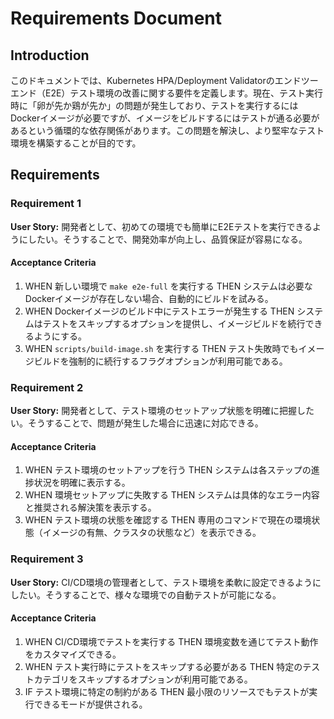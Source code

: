 # Requirements Document

## Introduction

このドキュメントでは、Kubernetes HPA/Deployment Validatorのエンドツーエンド（E2E）テスト環境の改善に関する要件を定義します。現在、テスト実行時に「卵が先か鶏が先か」の問題が発生しており、テストを実行するにはDockerイメージが必要ですが、イメージをビルドするにはテストが通る必要があるという循環的な依存関係があります。この問題を解決し、より堅牢なテスト環境を構築することが目的です。

## Requirements

### Requirement 1

**User Story:** 開発者として、初めての環境でも簡単にE2Eテストを実行できるようにしたい。そうすることで、開発効率が向上し、品質保証が容易になる。

#### Acceptance Criteria

1. WHEN 新しい環境で `make e2e-full` を実行する THEN システムは必要なDockerイメージが存在しない場合、自動的にビルドを試みる。
2. WHEN Dockerイメージのビルド中にテストエラーが発生する THEN システムはテストをスキップするオプションを提供し、イメージビルドを続行できるようにする。
3. WHEN `scripts/build-image.sh` を実行する THEN テスト失敗時でもイメージビルドを強制的に続行するフラグオプションが利用可能である。

### Requirement 2

**User Story:** 開発者として、テスト環境のセットアップ状態を明確に把握したい。そうすることで、問題が発生した場合に迅速に対応できる。

#### Acceptance Criteria

1. WHEN テスト環境のセットアップを行う THEN システムは各ステップの進捗状況を明確に表示する。
2. WHEN 環境セットアップに失敗する THEN システムは具体的なエラー内容と推奨される解決策を表示する。
3. WHEN テスト環境の状態を確認する THEN 専用のコマンドで現在の環境状態（イメージの有無、クラスタの状態など）を表示できる。

### Requirement 3

**User Story:** CI/CD環境の管理者として、テスト環境を柔軟に設定できるようにしたい。そうすることで、様々な環境での自動テストが可能になる。

#### Acceptance Criteria

1. WHEN CI/CD環境でテストを実行する THEN 環境変数を通じてテスト動作をカスタマイズできる。
2. WHEN テスト実行時にテストをスキップする必要がある THEN 特定のテストカテゴリをスキップするオプションが利用可能である。
3. IF テスト環境に特定の制約がある THEN 最小限のリソースでもテストが実行できるモードが提供される。